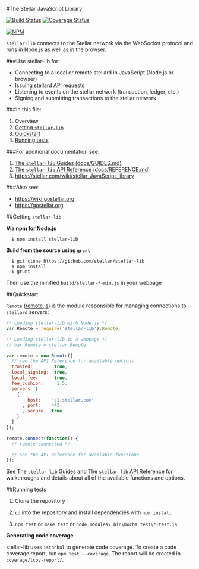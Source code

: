 #The Stellar JavaScript Library

[![Build Status](https://travis-ci.org/stellar/stellar-lib.svg?branch=develop)](https://travis-ci.org/stellar/stellar-lib) [![Coverage Status](https://coveralls.io/repos/stellar/stellar-lib/badge.png?branch=develop)](https://coveralls.io/r/stellar/stellar-lib?branch=develop)

[![NPM](https://nodei.co/npm/stellar-lib.png)](https://www.npmjs.org/package/stellar-lib)

`stellar-lib` connects to the Stellar network via the WebSocket protocol and runs in Node.js as well as in the browser.

###Use stellar-lib for:

+ Connecting to a local or remote stellard in JavaScript (Node.js or browser)
+ Issuing [stellard API](https://stellar.com/wiki/JSON_Messages) requests
+ Listening to events on the stellar network (transaction, ledger, etc.)
+ Signing and submitting transactions to the stellar network

###In this file:

1. Overview
2. [Getting `stellar-lib`](README.md#getting-stellar-lib)
3. [Quickstart](README.md#quickstart)
4. [Running tests](https://github.com/stellar/stellar-lib#running-tests)

###For additional documentation see:

1. [The `stellar-lib` Guides (docs/GUIDES.md)](docs/GUIDES.md)
2. [The `stellar-lib` API Reference (docs/REFERENCE.md)](docs/REFERENCE.md)
3. https://stellar.com/wiki/stellar_JavaScript_library

###Also see:

+ https://wiki.gostellar.org
+ https://gostellar.org

##Getting `stellar-lib`

**Via npm for Node.js**

```
  $ npm install stellar-lib
```

**Build from the source using `grunt`**

```
  $ git clone https://github.com/stellar/stellar-lib
  $ npm install
  $ grunt
```

Then use the minified `build/stellar-*-min.js` in your webpage

##Quickstart

`Remote` ([remote.js](https://github.com/stellar/stellar-lib/blob/develop/src/js/stellar/remote.js)) is the module responsible for managing connections to `stellard` servers:

```js
/* Loading stellar-lib with Node.js */
var Remote = require('stellar-lib').Remote;

/* Loading stellar-lib in a webpage */
// var Remote = stellar.Remote;

var remote = new Remote({
  // see the API Reference for available options
  trusted:        true,
  local_signing:  true,
  local_fee:      true,
  fee_cushion:     1.5,
  servers: [
    {
        host:    's1.stellar.com'
      , port:    443
      , secure:  true
    }
  ]
});

remote.connect(function() {
  /* remote connected */

  // see the API Reference for available functions
});
```

See [The `stellar-lib` Guides](docs/GUIDES.md) and [The `stellar-lib` API Reference](docs/REFERENCE.md) for walkthroughs and details about all of the available functions and options.

##Running tests

1. Clone the repository

2. `cd` into the repository and install dependencies with `npm install`

3. `npm test` or `make test` or `node_modules\.bin\mocha test\*-test.js` 

**Generating code coverage**

stellar-lib uses `istanbul` to generate code coverage. To create a code coverage report, run `npm test --coverage`. The report will be created in `coverage/lcov-report/`.
